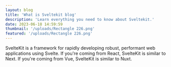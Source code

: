```yaml
---
layout: blog
title: 'What is Sveltekit blog'
description: 'Learn everything you need to know about Sveltekit.'
date: 2023-06-18 14:59:59
thumbnail: '/uploads/Rectangle 226.png'
featured: '/uploads/Rectangle 226.png'
---
```


SvelteKit is a framework for rapidly developing robust, performant web applications using Svelte. If you're coming from React, SvelteKit is similar to Next. If you're coming from Vue, SvelteKit is similar to Nuxt.
